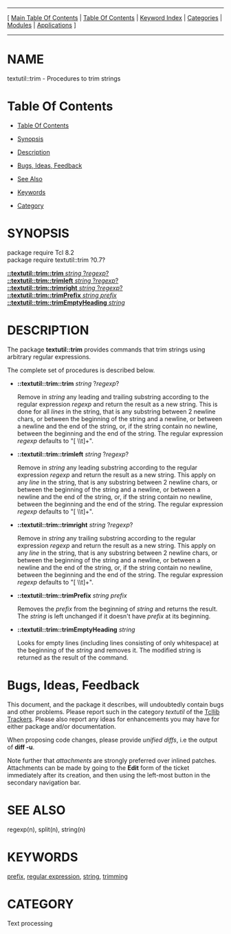 
[//000000001]: # (textutil::trim \- Text and string utilities, macro processing)
[//000000002]: # (Generated from file 'trim\.man' by tcllib/doctools with format 'markdown')
[//000000003]: # (textutil::trim\(n\) 0\.7 tcllib "Text and string utilities, macro processing")

<hr> [ <a href="../../../../toc.md">Main Table Of Contents</a> &#124; <a
href="../../../toc.md">Table Of Contents</a> &#124; <a
href="../../../../index.md">Keyword Index</a> &#124; <a
href="../../../../toc0.md">Categories</a> &#124; <a
href="../../../../toc1.md">Modules</a> &#124; <a
href="../../../../toc2.md">Applications</a> ] <hr>

# NAME

textutil::trim \- Procedures to trim strings

# <a name='toc'></a>Table Of Contents

  - [Table Of Contents](#toc)

  - [Synopsis](#synopsis)

  - [Description](#section1)

  - [Bugs, Ideas, Feedback](#section2)

  - [See Also](#seealso)

  - [Keywords](#keywords)

  - [Category](#category)

# <a name='synopsis'></a>SYNOPSIS

package require Tcl 8\.2  
package require textutil::trim ?0\.7?  

[__::textutil::trim::trim__ *string* ?*regexp*?](#1)  
[__::textutil::trim::trimleft__ *string* ?*regexp*?](#2)  
[__::textutil::trim::trimright__ *string* ?*regexp*?](#3)  
[__::textutil::trim::trimPrefix__ *string* *prefix*](#4)  
[__::textutil::trim::trimEmptyHeading__ *string*](#5)  

# <a name='description'></a>DESCRIPTION

The package __textutil::trim__ provides commands that trim strings using
arbitrary regular expressions\.

The complete set of procedures is described below\.

  - <a name='1'></a>__::textutil::trim::trim__ *string* ?*regexp*?

    Remove in *string* any leading and trailing substring according to the
    regular expression *regexp* and return the result as a new string\. This is
    done for all *lines* in the string, that is any substring between 2
    newline chars, or between the beginning of the string and a newline, or
    between a newline and the end of the string, or, if the string contain no
    newline, between the beginning and the end of the string\. The regular
    expression *regexp* defaults to "\[ \\\\t\]\+"\.

  - <a name='2'></a>__::textutil::trim::trimleft__ *string* ?*regexp*?

    Remove in *string* any leading substring according to the regular
    expression *regexp* and return the result as a new string\. This apply on
    any *line* in the string, that is any substring between 2 newline chars,
    or between the beginning of the string and a newline, or between a newline
    and the end of the string, or, if the string contain no newline, between the
    beginning and the end of the string\. The regular expression *regexp*
    defaults to "\[ \\\\t\]\+"\.

  - <a name='3'></a>__::textutil::trim::trimright__ *string* ?*regexp*?

    Remove in *string* any trailing substring according to the regular
    expression *regexp* and return the result as a new string\. This apply on
    any *line* in the string, that is any substring between 2 newline chars,
    or between the beginning of the string and a newline, or between a newline
    and the end of the string, or, if the string contain no newline, between the
    beginning and the end of the string\. The regular expression *regexp*
    defaults to "\[ \\\\t\]\+"\.

  - <a name='4'></a>__::textutil::trim::trimPrefix__ *string* *prefix*

    Removes the *prefix* from the beginning of *string* and returns the
    result\. The *string* is left unchanged if it doesn't have *prefix* at
    its beginning\.

  - <a name='5'></a>__::textutil::trim::trimEmptyHeading__ *string*

    Looks for empty lines \(including lines consisting of only whitespace\) at the
    beginning of the *string* and removes it\. The modified string is returned
    as the result of the command\.

# <a name='section2'></a>Bugs, Ideas, Feedback

This document, and the package it describes, will undoubtedly contain bugs and
other problems\. Please report such in the category *textutil* of the [Tcllib
Trackers](http://core\.tcl\.tk/tcllib/reportlist)\. Please also report any ideas
for enhancements you may have for either package and/or documentation\.

When proposing code changes, please provide *unified diffs*, i\.e the output of
__diff \-u__\.

Note further that *attachments* are strongly preferred over inlined patches\.
Attachments can be made by going to the __Edit__ form of the ticket
immediately after its creation, and then using the left\-most button in the
secondary navigation bar\.

# <a name='seealso'></a>SEE ALSO

regexp\(n\), split\(n\), string\(n\)

# <a name='keywords'></a>KEYWORDS

[prefix](\.\./\.\./\.\./\.\./index\.md\#prefix), [regular
expression](\.\./\.\./\.\./\.\./index\.md\#regular\_expression),
[string](\.\./\.\./\.\./\.\./index\.md\#string),
[trimming](\.\./\.\./\.\./\.\./index\.md\#trimming)

# <a name='category'></a>CATEGORY

Text processing
